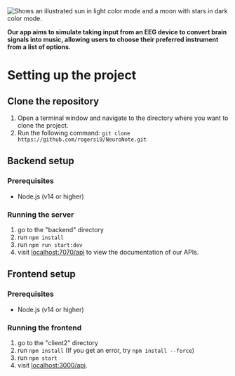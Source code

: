 <picture>
 <source media="(prefers-color-scheme: light)" srcset="https://github.com/rogersi9/NeuroNote/blob/main/client2/public/logo-black.svg">
 <img alt="Shows an illustrated sun in light color mode and a moon with stars in dark color mode." src="https://github.com/rogersi9/NeuroNote/blob/main/client2/public/logo-white.svg">
</picture>

**Our app aims to simulate taking input from an EEG device to convert brain signals into music, allowing users to choose their preferred instrument from a list of options.**

# Setting up the project

## Clone the repository

1. Open a terminal window and navigate to the directory where you want to clone the project.
2. Run the following command:
   `git clone https://github.com/rogersi9/NeuroNote.git`

## Backend setup

### Prerequisites

- Node.js (v14 or higher)

### Running the server

1. go to the "backend" directory
2. run `npm install`
3. run `npm run start:dev`
4. visit <a href="http:localhost:7070/api">localhost:7070/api</a> to view the documentation of our APIs.

## Frontend setup

### Prerequisites

- Node.js (v14 or higher)

### Running the frontend

1. go to the "client2" directory
2. run `npm install` (If you get an error, try `npm install --force`)
3. run `npm start`
4. visit <a href="http:localhost:3000">localhost:3000/api</a>.

